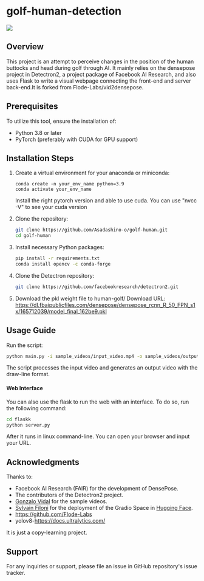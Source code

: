 # golf-human-detection

![](https://github.com/Asadashino-o/golf-human/blob/main/sample_videos/example.gif)

## Overview

This project is an attempt to perceive changes in the position of the human buttocks and head during golf through AI. It mainly relies on the densepose project in Detectron2, a project package of Facebook AI Research, and also uses Flask to write a visual webpage connecting the front-end and server back-end.It is forked from Flode-Labs/vid2densepose.

## Prerequisites

To utilize this tool, ensure the installation of:
- Python 3.8 or later
- PyTorch (preferably with CUDA for GPU support)

## Installation Steps

1. Create a virtual environment for your anaconda or miniconda:
   ```
   conda create -n your_env_name python=3.9
   conda activate your_env_name
   
   ```
   Install the right pytorch version and able to use cuda.
   You can use "nvcc -V" to see your cuda version

2. Clone the repository:
    ```bash
    git clone https://github.com/Asadashino-o/golf-human.git
    cd golf-human
    ```
   
3. Install necessary Python packages:
    ```bash
    pip install -r requirements.txt
    conda install opencv -c conda-forge
    ```

4. Clone the Detectron repository:
    ```bash
    git clone https://github.com/facebookresearch/detectron2.git
    ```
   
5. Download the pkl weight file to human-golf/
   Download URL:
   https://dl.fbaipublicfiles.com/densepose/densepose_rcnn_R_50_FPN_s1x/165712039/model_final_162be9.pkl

## Usage Guide

Run the script:
    
```bash
python main.py -i sample_videos/input_video.mp4 -o sample_videos/output_video.mp4
```

The script processes the input video and generates an output video with the draw-line format.

####  Web Interface
You can also use the flask to run the web with an interface. To do so, run the following command:
```bash
cd flaskk
python server.py
```
After it runs in linux command-line.
You can open your browser and input your URL.

## Acknowledgments

Thanks to:
- Facebook AI Research (FAIR) for the development of DensePose.
- The contributors of the Detectron2 project.
- [Gonzalo Vidal](https://www.tiktok.com/@_gonzavidal) for the sample videos.
- [Sylvain Filoni](https://twitter.com/fffiloni) for the deployment of the Gradio Space in [Hugging Face](https://huggingface.co/spaces/fffiloni/video2densepose).
- https://github.com/Flode-Labs
- yolov8-https://docs.ultralytics.com/

It is just a copy-learning project.

## Support

For any inquiries or support, please file an issue in GitHub repository's issue tracker.

